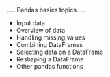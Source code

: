 ......Pandas basics topics.....
* Input data
* Overview of data
* Handling missing values
* Combining DataFrames
* Selecting data on a DataFrame
* Reshaping a DataFrame
* Other pandas functions
